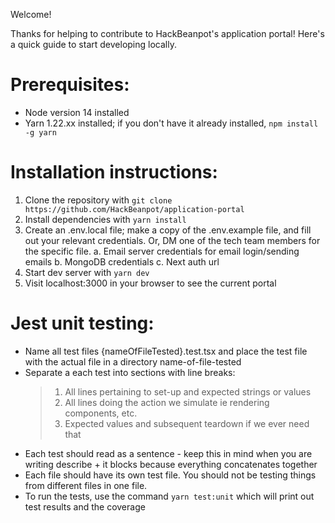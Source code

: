Welcome!

Thanks for helping to contribute to HackBeanpot's application portal! Here's a
quick guide to start developing locally.

# Prerequisites:

- Node version 14 installed
- Yarn 1.22.xx installed; if you don't have it already installed, `npm install -g yarn`

# Installation instructions:

1. Clone the repository with `git clone https://github.com/HackBeanpot/application-portal`
2. Install dependencies with `yarn install`
3. Create an .env.local file; make a copy of the .env.example file, and fill out your relevant credentials. Or, DM one of the tech team members for the specific file.
   a. Email server credentials for email login/sending emails
   b. MongoDB credentials
   c. Next auth url
4. Start dev server with `yarn dev`
5. Visit localhost:3000 in your browser to see the current portal

# Jest unit testing:

- Name all test files {nameOfFileTested}.test.tsx and place the test file with the actual file in a directory name-of-file-tested
- Separate a each test into sections with line breaks:
  > 1. All lines pertaining to set-up and expected strings or values
  > 2. All lines doing the action we simulate ie rendering components, etc.
  > 3. Expected values and subsequent teardown if we ever need that
- Each test should read as a sentence - keep this in mind when you are writing describe + it blocks because everything concatenates together
- Each file should have its own test file. You should not be testing things from different files in one file.
- To run the tests, use the command `yarn test:unit` which will print out test results and the coverage
